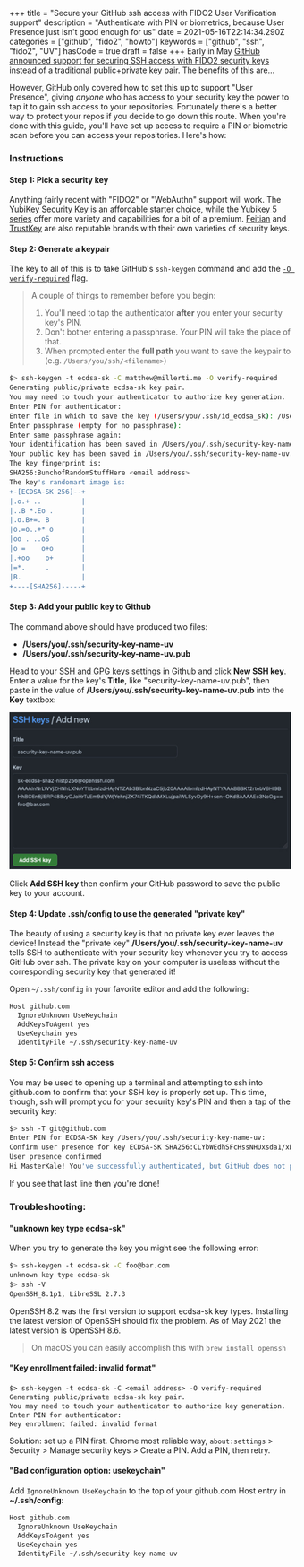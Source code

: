 +++
title = "Secure your GitHub ssh access with FIDO2 User Verification support"
description = "Authenticate with PIN or biometrics, because User Presence just isn't good enough for us"
date = 2021-05-16T22:14:34.290Z
categories = ["github", "fido2", "howto"]
keywords = ["github", "ssh", "fido2", "UV"]
hasCode = true
draft = false
+++
Early in May [GitHub announced support for securing SSH access with FIDO2 security keys](https://github.blog/2021-05-10-security-keys-supported-ssh-git-operations/) instead of a traditional public+private key pair. The benefits of this are...

However, GitHub only covered how to set this up to support "User Presence", giving *anyone* who has access to your security key the power to tap it to gain ssh access to your repositories. Fortunately there's a better way to protect your repos if you decide to go down this route. When you're done with this guide, you'll have set up access to require a PIN or biometric scan before you can access your repositories. Here's how:

### Instructions

#### Step 1: Pick a security key

Anything fairly recent with "FIDO2" or "WebAuthn" support will work. The [YubiKey Security Key](https://www.yubico.com/product/security-key-nfc-by-yubico/) is an affordable starter choice, while the [Yubikey 5 series](https://www.yubico.com/store/#yubikey-5-series) offer more variety and capabilities for a bit of a premium. [Feitian](https://www.ftsafe.com/Products/FIDO) and [TrustKey](https://www.trustkeysolutions.com/security-keys) are also reputable brands with their own varieties of security keys.

#### Step 2: Generate a keypair

The key to all of this is to take GitHub's `ssh-keygen` command and add the [`-O verify-required`](https://www.man7.org/linux/man-pages/man1/ssh-keygen.1.html) flag.

> A couple of things to remember before you begin:
> 1. You'll need to tap the authenticator **after** you enter your security key's PIN.
> 2. Don't bother entering a passphrase. Your PIN will take the place of that.
> 3. When prompted enter the **full path** you want to save the keypair to (e.g. `/Users/you/ssh/<filename>`)

```sh
$> ssh-keygen -t ecdsa-sk -C matthew@millerti.me -O verify-required
Generating public/private ecdsa-sk key pair.
You may need to touch your authenticator to authorize key generation.
Enter PIN for authenticator:
Enter file in which to save the key (/Users/you/.ssh/id_ecdsa_sk): /Users/you/.ssh/security-key-name-uv
Enter passphrase (empty for no passphrase):
Enter same passphrase again:
Your identification has been saved in /Users/you/.ssh/security-key-name-uv
Your public key has been saved in /Users/you/.ssh/security-key-name-uv.pub
The key fingerprint is:
SHA256:BunchofRandomStuffHere <email address>
The key's randomart image is:
+-[ECDSA-SK 256]--+
|.o.+ ..          |
|..B *.Eo .       |
|.o.B+=. B        |
|o.=o..+* o       |
|oo . ..oS        |
|o =    o+o       |
|.+oo    o+       |
|=*.     .        |
|B.               |
+----[SHA256]-----+
```

#### Step 3: Add your public key to Github

The command above should have produced two files:

- **/Users/you/.ssh/security-key-name-uv**
- **/Users/you/.ssh/security-key-name-uv.pub**

Head to your [SSH and GPG keys](https://github.com/settings/keys) settings in Github and click **New SSH key**. Enter a value for the key's **Title**, like "security-key-name-uv.pub", then paste in the value of **/Users/you/.ssh/security-key-name-uv.pub** into the **Key** textbox:

![screenshot of SSH keys / Add new screen with Title and Key populated](static/images/add_key_to_github.jpg)

Click **Add SSH key** then confirm your GitHub password to save the public key to your account.

#### Step 4: Update .ssh/config to use the generated "private key"

The beauty of using a security key is that no private key ever leaves the device! Instead the "private key" **/Users/you/.ssh/security-key-name-uv** tells SSH to authenticate with your security key whenever you try to access GitHub over ssh. The private key on your computer is useless without the corresponding security key that generated it!

Open `~/.ssh/config` in your favorite editor and add the following:

```
Host github.com
  IgnoreUnknown UseKeychain
  AddKeysToAgent yes
  UseKeychain yes
  IdentityFile ~/.ssh/security-key-name-uv
```

#### Step 5: Confirm ssh access

You may be used to opening up a terminal and attempting to ssh into github.com to confirm that your SSH key is properly set up. This time, though, ssh will prompt you for your security key's PIN and then a tap of the security key:

```sh
$> ssh -T git@github.com
Enter PIN for ECDSA-SK key /Users/you/.ssh/security-key-name-uv:
Confirm user presence for key ECDSA-SK SHA256:CLYbWEdhSFcHssNHUxsda1/xDFW3KPqDM5dQT5oGplA
User presence confirmed
Hi MasterKale! You've successfully authenticated, but GitHub does not provide shell access.
```

If you see that last line then you're done!

### Troubleshooting:

#### "unknown key type ecdsa-sk"

When you try to generate the key you might see the following error:

```sh
$> ssh-keygen -t ecdsa-sk -C foo@bar.com
unknown key type ecdsa-sk
$> ssh -V
OpenSSH_8.1p1, LibreSSL 2.7.3
```

OpenSSH 8.2 was the first version to support ecdsa-sk key types. Installing the latest version of OpenSSH should fix the problem. As of May 2021 the latest version is OpenSSH 8.6.

> On macOS you can easily accomplish this with `brew install openssh`

#### "Key enrollment failed: invalid format"

```
$> ssh-keygen -t ecdsa-sk -C <email address> -O verify-required
Generating public/private ecdsa-sk key pair.
You may need to touch your authenticator to authorize key generation.
Enter PIN for authenticator:
Key enrollment failed: invalid format
```

Solution: set up a PIN first. Chrome most reliable way, `about:settings` > Security > Manage security keys > Create a PIN. Add a PIN, then retry.

#### "Bad configuration option: usekeychain"

Add `IgnoreUnknown UseKeychain` to the top of your github.com Host entry in **~/.ssh/config**:

```
Host github.com
  IgnoreUnknown UseKeychain
  AddKeysToAgent yes
  UseKeychain yes
  IdentityFile ~/.ssh/security-key-name-uv
```
